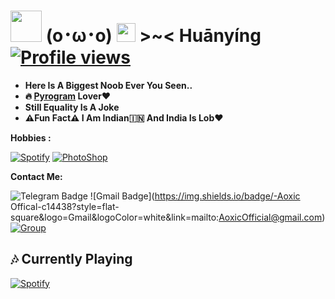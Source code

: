 # <img src="https://i.pinimg.com/originals/01/63/6c/01636c5434cd0462086620c60fdfec16.gif" width="50px"> **(o･ω･o) <img src="https://raw.githubusercontent.com/MartinHeinz/MartinHeinz/master/wave.gif" width="30px"> >~<** Huānyíng [![Profile views](https://gpvc.arturio.dev/Aruoto)](https://github.com/Aruoto)
- **Here Is A Biggest Noob Ever You Seen..**
- **🔥 [Pyrogram](https://pyrogram.org) Lover♥️**
- **Still Equality Is A Joke** 
- **⚠️Fun Fact⚠️ I Am Indian🇮🇳 And India Is Lob♥️**

**Hobbies :**

[![Spotify](https://img.shields.io/badge/-Spotify-%232c3e50?style=flat-square&logo=spotify)](https://spotify.com)
[![PhotoShop](https://img.shields.io/badge/-PhotoShop-%23007ACC?style=flat-square&logo=Adobe)](https://www.adobe.com/products/photoshop.html)

**Contact Me:**

![Telegram Badge](https://img.shields.io/badge/-Aruoto-1ca0f1?style=flat-square&logo=telegram&logoColor=white&link=https://t.me/Aruoto)
![Gmail Badge](https://img.shields.io/badge/-Aoxic Offical-c14438?style=flat-square&logo=Gmail&logoColor=white&link=mailto:AoxicOfficial@gmail.com)
[![Group](https://img.shields.io/badge/dynamic/json?logo=telegram&label=%40AyakaChat&labelColor=282c34&suffix=+members&color=2CA5E0&query=%24.data.totalSubs&url=https%3A%2F%2Fapi.spencerwoo.com%2Fsubstats%2F%3Fsource%3Dtelegram%26queryKey%3DDeprecatedChat&longCache=true%22)](https://t.me/AyakaChat)


##  🎶 **Currently Playing**
[![Spotify](https://spotify.pokurt.me/api/spotify)](https://open.spotify.com/user/21dlpp4ul43o6wj7x7pdmzzeq)
